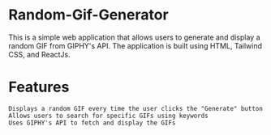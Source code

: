 # Random-Gif-Generator
  This is a simple web application that allows users to generate and display a random GIF from GIPHY's API. The application is built using HTML, Tailwind CSS, and ReactJs.

# Features

    Displays a random GIF every time the user clicks the "Generate" button
    Allows users to search for specific GIFs using keywords
    Uses GIPHY's API to fetch and display the GIFs
